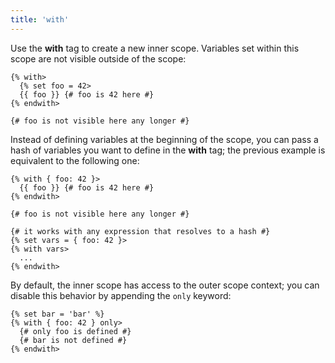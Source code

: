```yaml
---
title: 'with'
---
```


Use the **with** tag to create a new inner scope. Variables set within this scope are not visible outside of the scope:

```canvas
{% with>
  {% set foo = 42>
  {{ foo }} {# foo is 42 here #}
{% endwith>

{# foo is not visible here any longer #}
```

Instead of defining variables at the beginning of the scope, you can pass a hash of variables you want to define in the **with** tag; the previous example is equivalent to the following one:

```canvas
{% with { foo: 42 }>
  {{ foo }} {# foo is 42 here #}
{% endwith>

{# foo is not visible here any longer #}

{# it works with any expression that resolves to a hash #}
{% set vars = { foo: 42 }>
{% with vars>
  ...
{% endwith>
```

By default, the inner scope has access to the outer scope context; you can disable this behavior by appending the `only` keyword:

```canvas
{% set bar = 'bar' %}
{% with { foo: 42 } only>
  {# only foo is defined #}
  {# bar is not defined #}
{% endwith>
```
